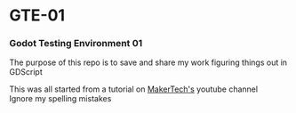 # GTE-01
### Godot Testing Environment 01

The purpose of this repo is to save and share my work figuring things out in GDScript  

This was all started from a tutorial on [MakerTech's](https://www.youtube.com/@MakerTech) youtube channel  
Ignore my spelling mistakes  
